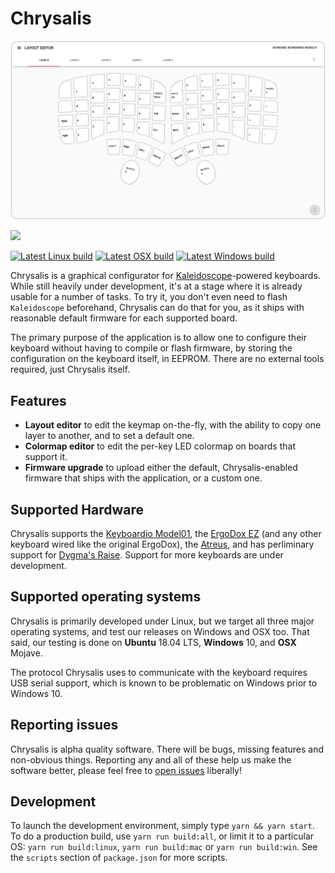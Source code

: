 Chrysalis
=========

![Chrysalis screenshot](data/screenshot.png)

[![](https://img.shields.io/github/release-pre/keyboardio/Chrysalis.svg?style=for-the-badge)](https://github.com/keyboardio/Chrysalis/releases)

[![Latest Linux build][badge:appimage]][build:appimage]
[![Latest OSX build][badge:dmg]][build:dmg]
[![Latest Windows build][badge:exe]][build:exe]

 [badge:appimage]: https://img.shields.io/badge/AppImage-latest-blue.svg?logo=linux&style=for-the-badge&logoColor=ffffff
 [badge:dmg]: https://img.shields.io/badge/dmg-latest-blue.svg?logo=apple&style=for-the-badge&logoColor=ffffff
 [badge:exe]: https://img.shields.io/badge/exe-latest-blue.svg?logo=windows&style=for-the-badge&logoColor=ffffff
 [build:appimage]: http://kaleidoscope-builds.s3-website-us-west-2.amazonaws.com/Chrysalis/latest/Chrysalis.AppImage
 [build:dmg]: http://kaleidoscope-builds.s3-website-us-west-2.amazonaws.com/Chrysalis/latest/Chrysalis.dmg
 [build:exe]: http://kaleidoscope-builds.s3-website-us-west-2.amazonaws.com/Chrysalis/latest/Chrysalis.exe

Chrysalis is a graphical configurator for [Kaleidoscope][kaleidoscope]-powered
keyboards. While still heavily under development, it's at a stage where it is
already usable for a number of tasks. To try it, you don't even need to flash
`Kaleidoscope` beforehand, Chrysalis can do that for you, as it ships with
reasonable default firmware for each supported board.

 [kaleidoscope]: https://github.com/keyboardio/Kaleidoscope

The primary purpose of the application is to allow one to configure their
keyboard without having to compile or flash firmware, by storing the
configuration on the keyboard itself, in EEPROM. There are no external tools
required, just Chrysalis itself.

## Features

* **Layout editor** to edit the keymap on-the-fly, with the ability to copy one
  layer to another, and to set a default one.
* **Colormap editor** to edit the per-key LED colormap on boards that support it.
* **Firmware upgrade** to upload either the default, Chrysalis-enabled firmware that ships with the application, or a custom one.

## Supported Hardware

Chrysalis supports the [Keyboardio Model01][hw:model01], the [ErgoDox
EZ][hw:ergodox-ez] (and any other keyboard wired like the original ErgoDox), the
[Atreus][hw:atreus], and has perliminary support for [Dygma's Raise][hw:raise].
Support for more keyboards are under development.

 [hw:model01]: https://shop.keyboard.io/
 [hw:ergodox-ez]: https://ergodox-ez.com/
 [hw:atreus]: https://atreus.technomancy.us/
 [hw:raise]: https://www.dygma.com/raise/

## Supported operating systems

Chrysalis is primarily developed under Linux, but we target all three major
operating systems, and test our releases on Windows and OSX too. That said, our
testing is done on **Ubuntu** 18.04 LTS, **Windows** 10, and **OSX** Mojave.

The protocol Chrysalis uses to communicate with the keyboard requires USB serial
support, which is known to be problematic on Windows prior to Windows 10.

## Reporting issues

Chrysalis is alpha quality software. There will be bugs, missing features and
non-obvious things. Reporting any and all of these help us make the software
better, please feel free to [open issues][issues] liberally!

 [issues]: https://github.com/keyboardio/Chrysalis/issues

## Development

To launch the development environment, simply type `yarn && yarn start`. To do a
production build, use `yarn run build:all`, or limit it to a particular OS:
`yarn run build:linux`, `yarn run build:mac` or `yarn run build:win`. See the
`scripts` section of `package.json` for more scripts.
